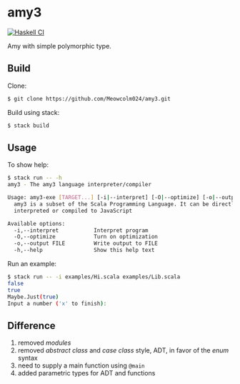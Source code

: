 # amy3

[![Haskell CI](https://github.com/Meowcolm024/amy3/actions/workflows/haskell.yml/badge.svg)](https://github.com/Meowcolm024/amy3/actions/workflows/haskell.yml)

Amy with simple polymorphic type.

## Build

Clone:

``` sh
$ git clone https://github.com/Meowcolm024/amy3.git
```

Build using stack:

``` sh
$ stack build
```

## Usage

To show help:

``` sh
$ stack run -- -h                           
amy3 - The amy3 language interpreter/compiler

Usage: amy3-exe [TARGET...] [-i|--interpret] [-O|--optimize] [-o|--output FILE]
  amy3 is a subset of the Scala Programming Language. It can be directly
  interpreted or compiled to JavaScript

Available options:
  -i,--interpret           Interpret program
  -O,--optimize            Turn on optimization
  -o,--output FILE         Write output to FILE
  -h,--help                Show this help text
```

Run an example:

``` sh
$ stack run -- -i examples/Hi.scala examples/Lib.scala
false
true
Maybe.Just(true)
Input a number ('x' to finish):  
```

## Difference

1. removed *modules*
2. removed *abstract class* and *case class* style, ADT, in favor of the *enum* syntax
3. need to supply a main function using `@main`
4. added parametric types for ADT and functions
